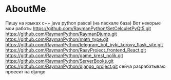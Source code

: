 # AboutMe
Пишу на языках c++ java python pascal (на паскале база)
Вот некорые мои работы
https://github.com/RaymanPython/SetCelculetPyQt5.git
https://github.com/RaymanPython/RaymanDjump.git
https://github.com/RaymanPython/math_type.git
https://github.com/RaymanPython/telegram_bot_byki_korovy_flask_site.git
https://github.com/RaymanPython/RaayProject_frontend_React.git
https://github.com/RaymanPython/game_krest_nolik.git
https://github.com/RaymanPython/ServerBooks.git
https://github.com/RaymanPython/django_project.git сейча разрабатываю проеект на django

